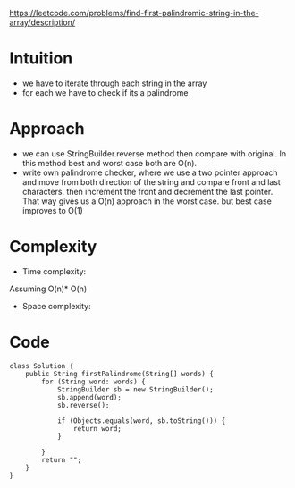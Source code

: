 https://leetcode.com/problems/find-first-palindromic-string-in-the-array/description/

# Intuition
- we have to iterate through each string in the array
- for each we have to check if its a palindrome
# Approach
- we can use StringBuilder.reverse method then compare with original. In this method best and worst case both are O(n).
- write own palindrome checker, where we use a two pointer approach and move from both direction of the string and compare front and last characters. then increment the front and decrement the last pointer. That way gives us a O(n) approach in the worst case. but best case improves to O(1)

# Complexity
- Time complexity:
<!-- Add your time complexity here, e.g. $$O(n)$$ -->
Assuming O(n)* O(n)

- Space complexity:
<!-- Add your space complexity here, e.g. $$O(n)$$ -->

# Code
```
class Solution {
    public String firstPalindrome(String[] words) {
        for (String word: words) {
            StringBuilder sb = new StringBuilder();
            sb.append(word);
            sb.reverse();
            
            if (Objects.equals(word, sb.toString())) {
                return word;
            }
            
        }
        return "";
    }
}
```
